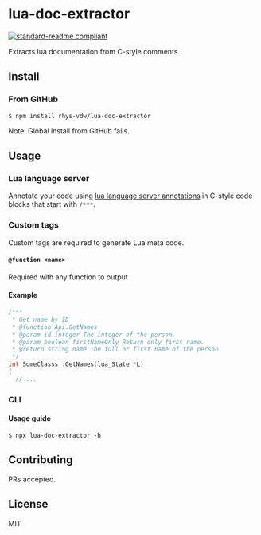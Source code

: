 # lua-doc-extractor

[![standard-readme compliant](https://img.shields.io/badge/readme%20style-standard-brightgreen.svg?style=flat-square)](https://github.com/RichardLitt/standard-readme)

Extracts lua documentation from C-style comments.

## Install

### From GitHub

```
$ npm install rhys-vdw/lua-doc-extractor
```

Note: Global install from GitHub fails.

## Usage

### Lua language server

Annotate your code using [lua language server annotations](https://luals.github.io/wiki/annotations/) in C-style code blocks that start with `/***`.

### Custom tags

Custom tags are required to generate Lua meta code.

#### `@function <name>`

Required with any function to output

#### Example

```cpp
/***
 * Get name by ID
 * @function Api.GetNames
 * @param id integer The integer of the person.
 * @param boolean firstNameOnly Return only first name.
 * @return string name The full or first name of the person.
 */
int SomeClasss::GetNames(lua_State *L)
{
  // ...
```

### CLI

#### Usage guide

```
$ npx lua-doc-extractor -h
```

## Contributing

PRs accepted.

## License

MIT

```

```
